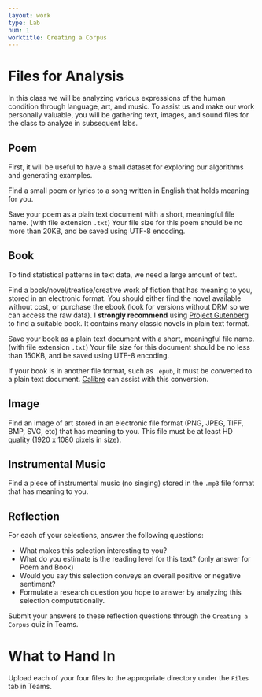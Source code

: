 ```yaml
---
layout: work
type: Lab
num: 1
worktitle: Creating a Corpus
---
```


# Files for Analysis

In this class we will be analyzing various expressions of the human
condition through language, art, and music. To assist us and make our
work personally valuable, you will be gathering text, images, and sound
files for the class to analyze in subsequent labs.

## Poem

First, it will be useful to have a small dataset for exploring our
algorithms and generating examples.

Find a small poem or lyrics to a song written in English that holds
meaning for you.

Save your poem as a plain text document with a short, meaningful file
name. (with file extension `.txt`) Your file size for this poem should
be no more than 20KB, and be saved using UTF-8 encoding.

## Book

To find statistical patterns in text data, we need a large amount of text.

Find a book/novel/treatise/creative work of fiction that has meaning to you, stored in an
electronic format. You should either find the novel available without
cost, or purchase the ebook (look for versions without DRM so we can
access the raw data). I **strongly recommend** using 
[Project Gutenberg](https://www.gutenberg.org/) to find a suitable book.
It contains many classic novels in plain text format.

Save your book as a plain text document with a short, meaningful file
name. (with file extension `.txt`) Your file size for this document
should be no less than 150KB, and be saved using UTF-8 encoding.

If your book is in another file format, such as `.epub`, it must be converted
to a plain text document. [Calibre](https://calibre-ebook.com/download)
can assist with this conversion.

## Image

Find an image of art stored in an electronic file format (PNG, JPEG,
TIFF, BMP, SVG, etc) that has meaning to you. This file must be at least HD
quality (1920 x 1080 pixels in size).

## Instrumental Music

Find a piece of instrumental music (no singing) stored in the `.mp3`
file format that has meaning to you.

## Reflection

For each of your selections, answer the following questions:

-   What makes this selection interesting to you?
-   What do you estimate is the reading level for this text? (only
    answer for Poem and Book)
-   Would you say this selection conveys an overall positive or negative
    sentiment?
-   Formulate a research question you hope to answer by analyzing this
    selection computationally.
	
Submit your answers to these reflection questions through the `Creating a Corpus` quiz in Teams.

# What to Hand In

Upload each of your four files to the appropriate directory under the `Files` tab in Teams.
